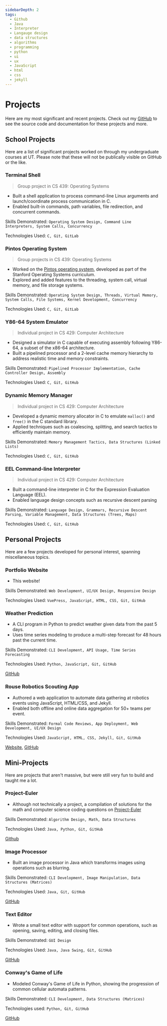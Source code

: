 ```yaml
---
sidebarDepth: 2
tags:
  - Github
  - Java
  - Interpreter
  - Langauge design
  - data structures
  - algorithms
  - programming
  - python
  - ui
  - ux
  - JavaScript
  - html
  - css
  - jekyll
---
```

# Projects

Here are my most significant and recent projects. Check out my [GitHub](https://github.com/harishbommakanti) to see the source code and documentation for these projects and more.

## School Projects
Here are a list of significant projects worked on through my undergraduate courses at UT. Please note that these will not be publically visible on GitHub or the like.

### Terminal Shell
> Group project in CS 439: Operating Systems
- Built a shell application to process command-line Linux arguments and launch/coordinate process communication in C.
- Enabled built-in commands, path variables, file redirection, and concurrent commands.

Skills Demonstrated: `Operating System Design, Command Line Interpreters, System Calls, Concurrency`

Technologies Used: `C, Git, GitLab`

### Pintos Operating System
> Group projects in CS 439: Operating Systems
- Worked on the [Pintos operating system](https://pintos-os.org/), developed as part of the Stanford Operating Systems curriculum.
- Explored and added features to the threading, system call, virtual memory, and file storage systems.

Skills Demonstrated: `Operating System Design, Threads, Virtual Memory, System Calls, File Systems, Kernel Development, Concurrency`

Technologies Used: `C, Git, GitLab`

### Y86-64 System Emulator
> Individual project in CS 429: Computer Architecture
- Designed a simulator in C capable of executing assembly following Y86-64, a subset of the x86-64 architecture.
- Built a pipelined processor and a 2-level cache memory hierarchy to address realistic time and memory constraints.

Skills Demonstrated: `Pipelined Processor Implementation, Cache Controller Design, Assembly`

Technologies Used: `C, Git, GitHub`

### Dynamic Memory Manager
> Individual project in CS 429: Computer Architecture
- Developed a dynamic memory allocator in C to emulate `malloc()` and `free()` in the C standard library.
- Applied techniques such as coalescing, splitting, and search tactics to efficiently maintain memory.

Skills Demonstrated: `Memory Management Tactics, Data Structures (Linked Lists)`

Technologies Used: `C, Git, GitHub`

### EEL Command-line Interpreter
> Individual project in CS 429: Computer Architecture
- Built a command-line interpreter in C for the Expression Evaluation Language (EEL).
- Enabled language design concepts such as recursive descent parsing

Skills Demonstrated: `Language Design, Grammars, Recursive Descent Parsing, Variable Management, Data Structures (Trees, Maps)`

Technologies Used: `C, Git, GitHub`

## Personal Projects
Here are a few projects developed for personal interest, spanning miscellaneous topics.

### Portfolio Website
- This website!

Skills Demonstrated: `Web Development, UI/UX Design, Responsive Design`

Technologies Used: `VuePress, JavaScript, HTML, CSS, Git, GitHub`

### Weather Prediction
- A CLI program in Python to predict weather given data from the past 5 days.
- Uses time series modeling to produce a multi-step forecast for 48 hours past the current time.

Skills Demonstrated: `CLI Development, API Usage, Time Series Forecasting`

Technologies Used: `Python, JavaScript, Git, GitHub`

[GitHub](https://github.com/harishbommakanti/Weather-Prediction)

### Rouse Robotics Scouting App
- Authored a web application to automate data gathering at robotics events using JavaScript, HTML/CSS, and Jekyll.
- Enabled both offline and online data aggregation for 50+ teams per event.

Skills Demonstrated: `Formal Code Reviews, App Deployment, Web Development, UI/UX Design`

Technologies Used: `JavaScript, HTML, CSS, Jekyll, Git, GitHub`

[Website](https://scouting.rouserobotics.com), [GitHub](https://github.com/Team6321/Scouting_App)

## Mini-Projects
Here are projects that aren't massive, but were still very fun to build and taught me a lot.

### Project-Euler
- Although not technically a project, a compilation of solutions for the math and computer science coding questions on [Project-Euler](https://projecteuler.net/)

Skills Demonstrated: `Algorithm Design, Math, Data Structures`

Technologies Used: `Java, Python, Git, GitHub`

[Github](https://github.com/harishbommakanti/Project-Euler)

### Image Processor
- Built an image processor in Java which transforms images using operations such as blurring.

Skills Demonstrated: `CLI Development, Image Manipulation, Data Structures (Matrices)`

Technologies Used: `Java, Git, GitHub`

[GitHub](https://github.com/harishbommakanti/image_processor)

### Text Editor
- Wrote a small text editor with support for common operations, such as opening, saving, editing, and closing files.

Skills Demonstrated: `GUI Design`

Technologies Used: `Java, Java Swing, Git, GitHub`

[GitHub](https://github.com/harishbommakanti/Text-Editor)

### Conway's Game of Life
- Modeled Conway's Game of Life in Python, showing the progression of common cellular automata patterns.

Skills Demonstrated: `CLI Development, Data Structures (Matrices)`

Technologies used: `Python, Git, GitHub`

[GitHub](https://github.com/harishbommakanti/Game-of-Life)